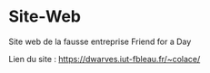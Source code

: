 # Site-Web
Site web de la fausse entreprise Friend for a Day

Lien du site : https://dwarves.iut-fbleau.fr/~colace/
